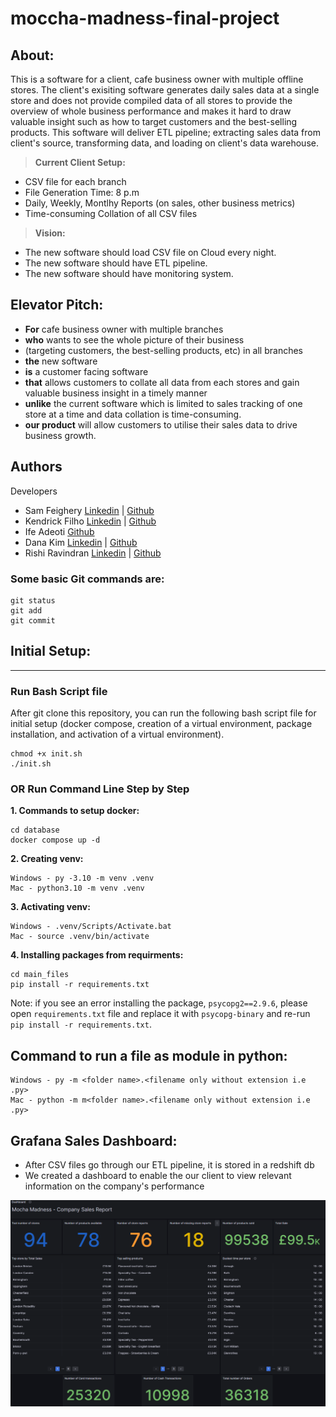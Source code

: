 # moccha-madness-final-project

## About:
This is a software for a client, cafe business owner with multiple offline stores. The client's exisiting software generates daily sales data at a single store and does not provide compiled data of all stores to provide the overview of whole business performance and makes it hard to draw valuable insight such as how to target customers and the best-selling products. This software will deliver ETL pipeline; extracting sales data from client's source, transforming data, and loading on client's data warehouse. 
<br>
> **Current Client Setup:**
- CSV file for each branch
- File Generation Time: 8 p.m
- Daily, Weekly, Montlhy Reports (on sales, other business metrics)
- Time-consuming Collation of all CSV files

> **Vision:**
- The new software should load CSV file on Cloud every night.
- The new software should have ETL pipeline.
- The new software should have monitoring system.

## Elevator Pitch:

- **For** cafe business owner with multiple branches
- **who** wants to see the whole picture of their business <br>
- (targeting customers, the best-selling products, etc) in all branches <br>
- **the** new software <br>
- **is** a customer facing software <br>
- **that** allows customers to collate all data from each stores and gain valuable business insight in a timely manner<br>
- **unlike** the current software which is limited to sales tracking of one store at a time and data collation is time-consuming.<br>
- **our product** will allow customers to utilise their sales data to drive business growth.


## Authors

Developers
- Sam Feighery   [Linkedin](https://www.linkedin.com/in/sam-feighery-b5265126/) | [Github](https://github.com/Sam-Feighery)<br>
- Kendrick Filho   [Linkedin](https://www.linkedin.com/in/misael-filho/) | [Github](https://github.com/mkmfilho/)<br>
- Ife Adeoti  [Github](https://github.com/S44WSA)<br>
- Dana Kim   [Linkedin](https://www.linkedin.com/in/haneul-kim-987b7744/) | [Github](https://github.com/ttcielott/)<br>
- Rishi Ravindran  [Linkedin](https://www.linkedin.com/in/rishiram-ravindran-a00127238/) | [Github](https://github.com/Rishi06R)<br>



### Some basic Git commands are:
```
git status
git add
git commit
```
## Initial Setup:
----------
### Run Bash Script file
After git clone this repository, you can run the following bash script file for initial setup (docker compose, creation of a virtual environment, package installation, and activation of a virtual environment).

```
chmod +x init.sh
./init.sh
```

### OR Run Command Line Step by Step
**1. Commands to setup docker:**
```
cd database
docker compose up -d
```

**2. Creating venv:**
```
Windows - py -3.10 -m venv .venv
Mac - python3.10 -m venv .venv
```

**3. Activating venv:**
```
Windows - .venv/Scripts/Activate.bat
Mac - source .venv/bin/activate
``` 


**4. Installing packages from requirments:**
```
cd main_files
pip install -r requirements.txt
```

Note: if you see an error installing the package, `psycopg2==2.9.6`, please open `requirements.txt` file and replace it with `psycopg-binary` and re-run `pip install -r requirements.txt`.

## Command to run a file as module in python:
```
Windows - py -m <folder name>.<filename only without extension i.e .py>
Mac - python -m m<folder name>.<filename only without extension i.e .py>
```

## Grafana Sales Dashboard:

- After CSV files go through our ETL pipeline, it is stored in a redshift db
- We created a dashboard to enable the our client to view relevant information on the company's performance  

![Sales Dashboard](/Documentation/Grafana-sales.png)
